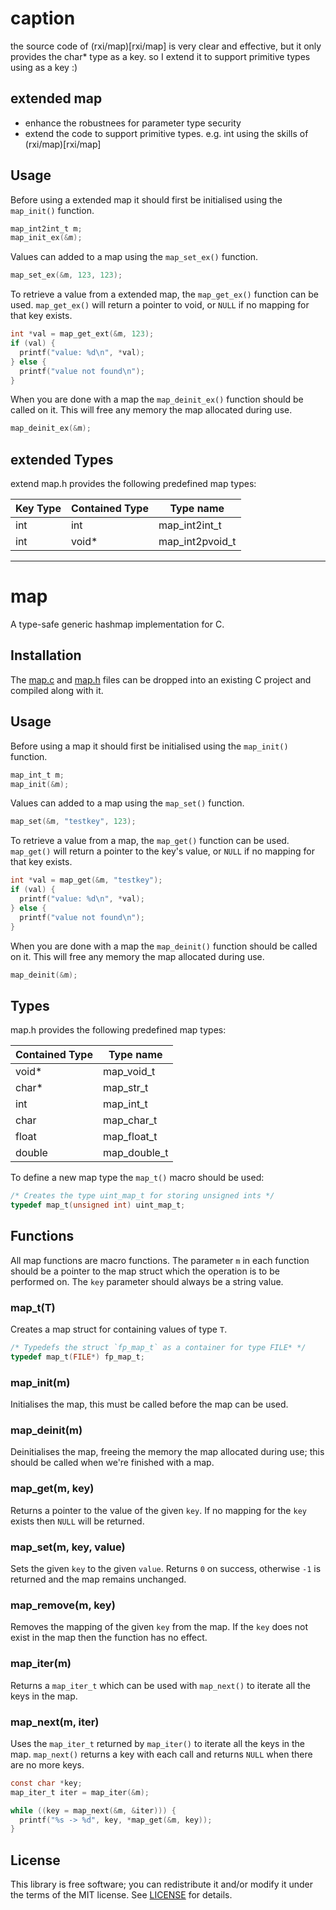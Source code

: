 
# caption
the source code of (rxi/map)[rxi/map] is very clear and effective, but it only provides the char* type as a key.
so I extend it to support primitive types using as a key :)

## extended map
+ enhance the robustnees for parameter type security
+ extend the code to support primitive types. e.g. int using the skills of (rxi/map)[rxi/map]

## Usage
Before using a extended map it should first be initialised using the `map_init()`
function.
```c
map_int2int_t m;
map_init_ex(&m);
```

Values can added to a map using the `map_set_ex()` function.
```c
map_set_ex(&m, 123, 123);
```

To retrieve a value from a extended map, the `map_get_ex()` function can be used.
`map_get_ex()` will return a pointer to void, or `NULL` if no mapping
for that key exists.
```c
int *val = map_get_ext(&m, 123);
if (val) {
  printf("value: %d\n", *val);
} else {
  printf("value not found\n");
}
```

When you are done with a map the `map_deinit_ex()` function should be called on
it. This will free any memory the map allocated during use.
```c
map_deinit_ex(&m);
```

## extended Types
extend map.h provides the following predefined map types:

Key Type        |Contained Type  | Type name
----------------|----------------|----------------------------------
int             | int            | map_int2int_t
int             | void*          | map_int2pvoid_t



---



# map
A type-safe generic hashmap implementation for C.

## Installation 
The [map.c](src/map.c?raw=1) and [map.h](src/map.h?raw=1) files can be dropped
into an existing C project and compiled along with it.


## Usage
Before using a map it should first be initialised using the `map_init()`
function.
```c
map_int_t m;
map_init(&m);
```

Values can added to a map using the `map_set()` function.
```c
map_set(&m, "testkey", 123);
```

To retrieve a value from a map, the `map_get()` function can be used.
`map_get()` will return a pointer to the key's value, or `NULL` if no mapping
for that key exists.
```c
int *val = map_get(&m, "testkey");
if (val) {
  printf("value: %d\n", *val);
} else {
  printf("value not found\n");
}
```

When you are done with a map the `map_deinit()` function should be called on
it. This will free any memory the map allocated during use.
```c
map_deinit(&m);
```


## Types
map.h provides the following predefined map types:

Contained Type  | Type name
----------------|----------------------------------
void*           | map_void_t
char*           | map_str_t
int             | map_int_t
char            | map_char_t
float           | map_float_t
double          | map_double_t

To define a new map type the `map_t()` macro should be used:
```c
/* Creates the type uint_map_t for storing unsigned ints */
typedef map_t(unsigned int) uint_map_t;
```

## Functions
All map functions are macro functions. The parameter `m` in each function
should be a pointer to the map struct which the operation is to be performed
on. The `key` parameter should always be a string value.

### map\_t(T)
Creates a map struct for containing values of type `T`.
```c
/* Typedefs the struct `fp_map_t` as a container for type FILE* */
typedef map_t(FILE*) fp_map_t;
```

### map\_init(m)
Initialises the map, this must be called before the map can be used. 

### map\_deinit(m)
Deinitialises the map, freeing the memory the map allocated during use;
this should be called when we're finished with a map.

### map\_get(m, key)
Returns a pointer to the value of the given `key`. If no mapping for the `key`
exists then `NULL` will be returned.

### map\_set(m, key, value)
Sets the given `key` to the given `value`. Returns `0` on success, otherwise
`-1` is returned and the map remains unchanged.

### map\_remove(m, key)
Removes the mapping of the given `key` from the map. If the `key` does not
exist in the map then the function has no effect.

### map\_iter(m)
Returns a `map_iter_t` which can be used with `map_next()` to iterate all the
keys in the map.

### map\_next(m, iter)
Uses the `map_iter_t` returned by `map_iter()` to iterate all the keys in the
map. `map_next()` returns a key with each call and returns `NULL` when there
are no more keys.
```c
const char *key;
map_iter_t iter = map_iter(&m);

while ((key = map_next(&m, &iter))) {
  printf("%s -> %d", key, *map_get(&m, key));
}
```

## License
This library is free software; you can redistribute it and/or modify it under
the terms of the MIT license. See [LICENSE](LICENSE) for details.
